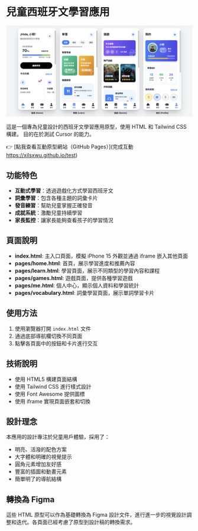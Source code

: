 # 兒童西班牙文學習應用

![所有頁面預覽](images/all-pages.png)

這是一個專為兒童設計的西班牙文學習應用原型，使用 HTML 和 Tailwind CSS 構建。
目的在於測試 Cursor 的能力。

👉 [點我查看互動原型網站（GitHub Pages）](完成互動 https://xilsxwu.github.io/test)



## 功能特色

- **互動式學習**：透過遊戲化方式學習西班牙文
- **詞彙學習**：包含各種主題的詞彙卡片
- **發音練習**：幫助兒童掌握正確發音
- **成就系統**：激勵兒童持續學習
- **家長監控**：讓家長能夠查看孩子的學習情況

## 頁面說明

- **index.html**: 主入口頁面，模擬 iPhone 15 外觀並通過 iframe 嵌入其他頁面
- **pages/home.html**: 首頁，展示學習進度和推薦內容
- **pages/learn.html**: 學習頁面，展示不同類型的學習內容和課程
- **pages/games.html**: 遊戲頁面，提供各種學習遊戲
- **pages/me.html**: 個人中心，顯示個人資料和學習統計
- **pages/vocabulary.html**: 詞彙學習頁面，展示單詞學習卡片

## 使用方法

1. 使用瀏覽器打開 `index.html` 文件
2. 通過底部導航欄切換不同頁面
3. 點擊各頁面中的按鈕和卡片進行交互

## 技術說明

- 使用 HTML5 構建頁面結構
- 使用 Tailwind CSS 進行樣式設計
- 使用 Font Awesome 提供圖標
- 使用 iframe 實現頁面嵌套和切換

## 設計理念

本應用的設計專注於兒童用戶體驗，採用了：

- 明亮、活潑的配色方案
- 大字體和明確的視覺提示
- 圓角元素增加友好感
- 豐富的插圖和動畫元素
- 簡單明了的導航結構

## 轉換為 Figma

這些 HTML 原型可以作為基礎轉換為 Figma 設計文件，進行進一步的視覺設計調整和迭代。各頁面已經考慮了原型到設計稿的轉換需求。 
